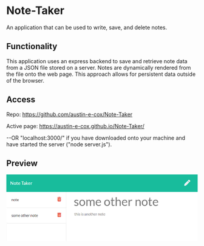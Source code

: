 # Note-Taker
An application that can be used to write, save, and delete notes.

## Functionality
This application uses an express backend to save and retrieve note data from a JSON file stored on a server. Notes are dynamically rendered from the file onto the web page. This approach allows for persistent data outside of the browser.

## Access
Repo: https://github.com/austin-e-cox/Note-Taker

Active page: https://austin-e-cox.github.io/Note-Taker/

--OR "localhost:3000/" if you have downloaded onto your machine and have started the server ("node server.js").

## Preview
![Page preview](/Note-Taker_preview.png?raw=true "Page Preview")
